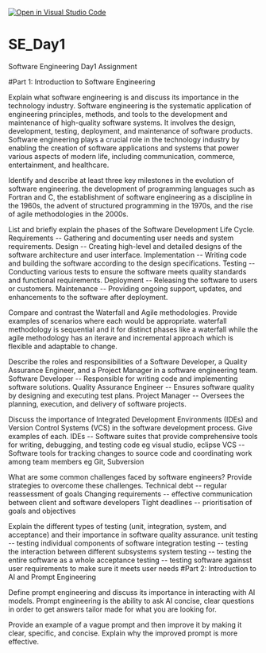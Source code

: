 [![Open in Visual Studio Code](https://classroom.github.com/assets/open-in-vscode-2e0aaae1b6195c2367325f4f02e2d04e9abb55f0b24a779b69b11b9e10269abc.svg)](https://classroom.github.com/online_ide?assignment_repo_id=18383924&assignment_repo_type=AssignmentRepo)
# SE_Day1
Software Engineering Day1 Assignment

#Part 1: Introduction to Software Engineering

Explain what software engineering is and discuss its importance in the technology industry.
Software engineering is the systematic application of engineering principles, methods, and tools to the development and maintenance of high-quality software systems. It involves the design, development, testing, deployment, and maintenance of software products.
Software engineering plays a crucial role in the technology industry by enabling the creation of software applications and systems that power various aspects of modern life, including communication, commerce, entertainment, and healthcare.


Identify and describe at least three key milestones in the evolution of software engineering.
the development of programming languages such as Fortran and C, the establishment of software engineering as a discipline in the 1960s, the advent of structured programming in the 1970s, and the rise of agile methodologies in the 2000s.

List and briefly explain the phases of the Software Development Life Cycle.
Requirements -- Gathering and documenting user needs and system requirements.
Design -- Creating high-level and detailed designs of the software architecture and user interface.
Implementation -- Writing code and building the software according to the design specifications.
Testing -- Conducting various tests to ensure the software meets quality standards and functional requirements.
Deployment -- Releasing the software to users or customers.
Maintenance -- Providing ongoing support, updates, and enhancements to the software after deployment.


Compare and contrast the Waterfall and Agile methodologies. Provide examples of scenarios where each would be appropriate.
waterfall methodology is sequential and it for distinct phases like a waterfall while the agile methodology has an iterave and incremental approach which is flexible and adaptable to change.

Describe the roles and responsibilities of a Software Developer, a Quality Assurance Engineer, and a Project Manager in a software engineering team.
Software Developer -- Responsible for writing code and implementing software solutions.
Quality Assurance Engineer -- Ensures software quality by designing and executing test plans.
Project Manager -- Oversees the planning, execution, and delivery of software projects.

Discuss the importance of Integrated Development Environments (IDEs) and Version Control Systems (VCS) in the software development process. Give examples of each.
IDEs -- Software suites that provide comprehensive tools for writing, debugging, and testing code eg visual studio, eclipse 
VCS -- Software tools for tracking changes to source code and coordinating work among team members eg Git, Subversion

What are some common challenges faced by software engineers? Provide strategies to overcome these challenges.
Technical debt -- regular reassessment of goals
Changing requirements -- effective communication between client and software developers
Tight deadlines -- prioritisation of goals and objectives

Explain the different types of testing (unit, integration, system, and acceptance) and their importance in software quality assurance.
unit testing -- testing individual components of software
integration testing -- testing the interaction between different subsystems
system testing -- testing the entire software as a whole
acceptance testing -- testing software againsst user requirements to make sure it meets user needs
#Part 2: Introduction to AI and Prompt Engineering


Define prompt engineering and discuss its importance in interacting with AI models.
Prompt engineering is the ability to ask AI concise, clear questions in order to get answers tailor made for what you are looking for.

Provide an example of a vague prompt and then improve it by making it clear, specific, and concise. Explain why the improved prompt is more effective.
